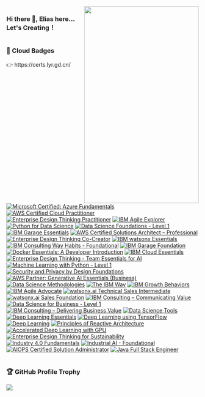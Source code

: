 

<h1 ></h1>
<br/>
<div>
  <img src="https://cdn.jsdelivr.net/gh/OrekiYuta/OrekiYuta@1.0.1/OrekiYuta.png"  height="515" width="300" align="right">
</div>

### Hi there 👋, Elias here... Let's Creating！

<h1></h1>
<div>
  <h3>🥇 Cloud Badges</h3>
    👉 https://certs.lyr.gd.cn/

  
<!--START_SECTION:badges-->
[![Microsoft Certified: Azure Fundamentals](https://images.credly.com/size/110x110/images/be8fcaeb-c769-4858-b567-ffaaa73ce8cf/image.png)](http://www.credly.com/badges/b07574be-fa68-4e8e-b3d3-0790c7455677 "Microsoft Certified: Azure Fundamentals")
[![AWS Certified Cloud Practitioner](https://images.credly.com/size/110x110/images/00634f82-b07f-4bbd-a6bb-53de397fc3a6/image.png)](http://www.credly.com/badges/924c37bf-9c7c-4be1-9b0d-6c7f6866c146 "AWS Certified Cloud Practitioner")
[![Enterprise Design Thinking Practitioner](https://images.credly.com/size/110x110/images/bc08972c-3c7d-4b99-82a0-c94bcca36674/Badges_v8-07_Practitioner.png)](http://www.credly.com/badges/841d21e6-153f-4429-9bbf-eef9a2d2f326 "Enterprise Design Thinking Practitioner")
[![IBM Agile Explorer](https://images.credly.com/size/110x110/images/a972f054-be07-4845-85c7-95c8d11852f5/IBM-Agile-Explorer.png)](http://www.credly.com/badges/908cec58-b2e7-433a-a16e-8410d77339d6 "IBM Agile Explorer")
[![Python for Data Science](https://images.credly.com/size/110x110/images/84ac9eff-b8a2-4683-846b-f59887a73801/Python_101_Data_Science.png)](http://www.credly.com/badges/e08e2c23-a8f7-4ace-a8e5-38ff767467a2 "Python for Data Science")
[![Data Science Foundations - Level 1](https://images.credly.com/size/110x110/images/5ca7b236-6105-4154-ba22-c8ae12ec1d8c/Data_Sci_Found_Level_1_-_CC_-_2019.png)](http://www.credly.com/badges/360b235b-897c-4063-b183-64d295542ae4 "Data Science Foundations - Level 1")
[![IBM Garage Essentials](https://images.credly.com/size/110x110/images/fb718a87-6d0d-4a6d-8068-677f1bec78f2/IBM_Garage_Essentials.png)](http://www.credly.com/badges/e6046fdb-f55c-4fcb-83f1-5104c01b5c52 "IBM Garage Essentials")
[![AWS Certified Solutions Architect – Professional](https://images.credly.com/size/110x110/images/2d84e428-9078-49b6-a804-13c15383d0de/image.png)](http://www.credly.com/badges/3ead07d6-e3fb-4ccc-9fc4-fa8ce4bb34f7 "AWS Certified Solutions Architect – Professional")
[![Enterprise Design Thinking Co-Creator](https://images.credly.com/size/110x110/images/2700b813-82b8-4232-9b36-5dcd5cd24584/Badges_v8-08_Co-Creator.png)](http://www.credly.com/badges/b6441a1b-eed0-4e29-aa12-b6ae2f2f896b "Enterprise Design Thinking Co-Creator")
[![IBM watsonx Essentials](https://images.credly.com/size/110x110/images/47a15e48-3fd7-4c36-8f7e-639a65945ad8/image.png)](http://www.credly.com/badges/bd258613-bfdd-4419-953e-3efaa881cffe "IBM watsonx Essentials")
[![IBM Consulting Way Habits - Foundational](https://images.credly.com/size/110x110/images/2d07eb92-26fd-4b4c-b3a4-3283bf9dcf74/IBM-Consulting-Way-Habits---Foundational.png)](http://www.credly.com/badges/aa55f676-e2f8-49b1-b22f-b10af73913a3 "IBM Consulting Way Habits - Foundational")
[![IBM Garage Foundation](https://images.credly.com/size/110x110/images/9beccf39-df2f-4025-b971-3a7ec6dfdbfa/image.png)](http://www.credly.com/badges/4d6d9761-d4a6-4c6e-b37d-8f610886faa7 "IBM Garage Foundation")
[![Docker Essentials: A Developer Introduction](https://images.credly.com/size/110x110/images/08216781-93cb-4ba1-8110-8eb3401fa8ce/Docker_Essentials_-_ISDN.png)](http://www.credly.com/badges/540055fc-c584-4e91-9ae9-2458cdff44b1 "Docker Essentials: A Developer Introduction")
[![IBM Cloud Essentials](https://images.credly.com/size/110x110/images/58e2cad5-5551-44a6-8285-06d6a4aa9cb3/IBM_Cloud_Essentials.png)](http://www.credly.com/badges/e5dab254-625f-4219-92aa-30c01008b730 "IBM Cloud Essentials")
[![Enterprise Design Thinking - Team Essentials for AI](https://images.credly.com/size/110x110/images/09f644d1-eed2-4279-bc49-1e26cddc9d3d/Team_Essentials.png)](http://www.credly.com/badges/97478c16-0429-4f55-9f6f-9ff3a8db7c57 "Enterprise Design Thinking - Team Essentials for AI")
[![Machine Learning with Python - Level 1](https://images.credly.com/size/110x110/images/53caf8cc-b5e9-4424-b4a7-7b069fa13db4/Machine_Learning_with_Python.png)](http://www.credly.com/badges/55784c2a-b17f-4384-9d47-0200979c9514 "Machine Learning with Python - Level 1")
[![Security and Privacy by Design Foundations](https://images.credly.com/size/110x110/images/c1ca6570-bdc6-40e9-8992-722050788418/Security-_-Privacy-by-Design-Foundational.png)](http://www.credly.com/badges/3507e118-59e1-4075-8310-50807c01598b "Security and Privacy by Design Foundations")
[![AWS Partner: Generative AI Essentials (Business)](https://images.credly.com/size/110x110/images/ae1844f8-833d-4241-b026-dd6cc50319d1/image.png)](http://www.credly.com/badges/ede610d4-d2a1-4508-8f96-0d7dd30ac5de "AWS Partner: Generative AI Essentials (Business)")
[![Data Science Methodologies](https://images.credly.com/size/110x110/images/dfd6eb51-4caa-4ffe-b107-85ece064370c/Data_Science_Methodologies.png)](http://www.credly.com/badges/15d2f490-1248-46ee-a844-21f26f8f61d7 "Data Science Methodologies")
[![The IBM Way](https://images.credly.com/size/110x110/images/009696ad-3bb2-48e7-88d6-48c4a0d2c9a3/The-IBM-Way.png)](http://www.credly.com/badges/b398ade7-b443-4ff0-84bf-2587fe0134fb "The IBM Way")
[![IBM Growth Behaviors](https://images.credly.com/size/110x110/images/d244c828-b281-4669-9b3b-761fdd4ea870/IBM-Growth-Behaviors.png)](http://www.credly.com/badges/093d3413-6379-402c-9f94-4960a7931b0b "IBM Growth Behaviors")
[![IBM Agile Advocate](https://images.credly.com/size/110x110/images/00cfeff7-03d2-4c00-b129-d2c09ca39831/IBM-Agile-Advocate.png)](http://www.credly.com/badges/8bf9982b-8977-4076-99d8-5ac04d6f2076 "IBM Agile Advocate")
[![watsonx.ai Technical Sales Intermediate](https://images.credly.com/size/110x110/images/e776e507-65f6-473c-b025-83211d94dd25/image.png)](http://www.credly.com/badges/318ae0e8-a295-4252-b3b4-55649c66dd1e "watsonx.ai Technical Sales Intermediate")
[![watsonx.ai Sales Foundation](https://images.credly.com/size/110x110/images/8079b4fc-9494-45d5-8621-78815d88fa3a/image.png)](http://www.credly.com/badges/1670b3ec-ae40-4df4-beba-46030511baff "watsonx.ai Sales Foundation")
[![IBM Consulting – Communicating Value](https://images.credly.com/size/110x110/images/f81be9d3-cfd6-43e3-88a7-aaf0200dcbe0/IBM-Consulting-Education-communicating-value.png)](http://www.credly.com/badges/c241288d-6b4c-49a0-b1f5-595d0bdcd15a "IBM Consulting – Communicating Value")
[![Data Science for Business - Level 1](https://images.credly.com/size/110x110/images/f2f9716d-7be0-47ef-b4ad-c8d3b481b9d7/Data_Sci_Business_Level_1_-_CC_-_2019.png)](http://www.credly.com/badges/f4d64785-1334-4d9f-af67-2fe21db4fbfd "Data Science for Business - Level 1")
[![IBM Consulting – Delivering Business Value](https://images.credly.com/size/110x110/images/b9f5de36-678a-4687-8abb-331a82526bf2/IBM-Consulting-Education-delivering-business-value.png)](http://www.credly.com/badges/ba9afe3b-b12a-4a3b-a320-b2701154c27a "IBM Consulting – Delivering Business Value")
[![Data Science Tools](https://images.credly.com/size/110x110/images/de9471ce-018c-4bf4-af49-5c9c1d488613/Data_Science_Tools.png)](http://www.credly.com/badges/bef87b52-18e8-4810-a937-d64458dc4b86 "Data Science Tools")
[![Deep Learning Essentials](https://images.credly.com/size/110x110/images/f4f08b45-aa38-4242-8b05-dcdac6811504/Deep_Learning_Essentials.png)](http://www.credly.com/badges/50b35220-79f2-4256-8041-df08c74c7a80 "Deep Learning Essentials")
[![Deep Learning using TensorFlow](https://images.credly.com/size/110x110/images/28d68d08-7a26-4868-be2e-7bf32eeab4f8/Deep_Learning_Using_TensorFlow.png)](http://www.credly.com/badges/c4be0dcb-76c3-4091-97d1-0916858827d0 "Deep Learning using TensorFlow")
[![Deep Learning](https://images.credly.com/size/110x110/images/747c6cdd-e728-446a-8e32-bbfb58fc04c7/Deep_Learning_-_Knowledge_2_Stars.png)](http://www.credly.com/badges/f1fc04cf-62c9-486b-a4dd-713d0d4be85e "Deep Learning")
[![Principles of Reactive Architecture](https://images.credly.com/size/110x110/images/c37082a5-c2dc-41a3-b3ff-9e4b33bb746f/Princ_of_react_arch_v1.png)](http://www.credly.com/badges/7c046a32-5a92-42c9-a613-7e9f149f425c "Principles of Reactive Architecture")
[![Accelerated Deep Learning with GPU](https://images.credly.com/size/110x110/images/4ec26fe5-fc52-4398-a675-7e77265f3b32/Accelerated_Deep_Learning_with_GPU.png)](http://www.credly.com/badges/f141e86e-cea9-4cf2-8dde-aed9a9296076 "Accelerated Deep Learning with GPU")
[![Enterprise Design Thinking for Sustainability](https://images.credly.com/size/110x110/images/95aa870e-8233-42da-807f-f8a94209119a/image.png)](http://www.credly.com/badges/4f616428-7ba1-49a5-bff0-fbe4c8d31f88 "Enterprise Design Thinking for Sustainability")
[![Industry 4.0 Fundamentals](https://images.credly.com/size/110x110/images/a547e10c-27b8-4b2b-aa63-7ff9c5e60e7c/Industry-4.0-Fundamentals.png)](http://www.credly.com/badges/9b388fdf-7689-4d6b-800c-f7f2e85c2f02 "Industry 4.0 Fundamentals")
[![Industrial AI - Foundational](https://images.credly.com/size/110x110/images/eefdbc11-ce10-4904-a8d7-0d9f4ca9ecd4/Industrial-AI-Foundational.png)](http://www.credly.com/badges/d30ebff7-11f1-4ce4-851e-4dd32a5b2607 "Industrial AI - Foundational")
[![AIOPS Certified Solution Administrator](https://images.credly.com/size/110x110/images/cddc2936-8041-4055-932a-28d19313fecd/image.png)](http://www.credly.com/badges/ad692fd7-f617-4644-8231-87df0272d0b4 "AIOPS Certified Solution Administrator")
[![Java Full Stack Engineer](https://images.credly.com/size/110x110/images/2d8f2056-83bb-4692-bf47-f8162197432e/image.png)](http://www.credly.com/badges/6c5ceb0a-b35c-40eb-a9cf-2969cb784862 "Java Full Stack Engineer")
<!--END_SECTION:badges-->
</div>

<h1></h1>
<div>
  <h3>🏆 GitHub Profile Trophy</h3>
  <img src="https://github-profile-trophy.vercel.app/?username=orekiyuta&column=5"/>
</div>
